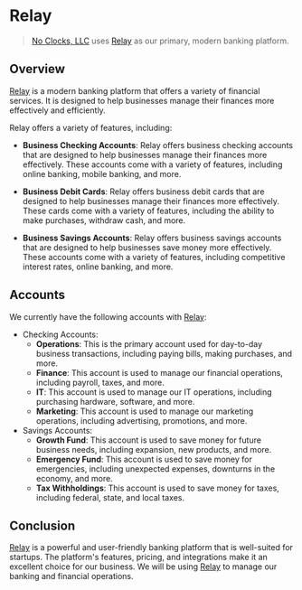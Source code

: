 # Relay

> [No Clocks, LLC](https://github.com/noclocks) uses [Relay](https://relayfi.com/) as our primary, modern banking platform.

## Overview

[Relay](https://relayfi.com/) is a modern banking platform that offers a variety of financial services. It is designed to help businesses manage their finances more effectively and efficiently.

Relay offers a variety of features, including:

- **Business Checking Accounts**: Relay offers business checking accounts that are designed to help businesses manage their finances more effectively. These accounts come with a variety of features, including online banking, mobile banking, and more.

- **Business Debit Cards**: Relay offers business debit cards that are designed to help businesses manage their finances more effectively. These cards come with a variety of features, including the ability to make purchases, withdraw cash, and more.

- **Business Savings Accounts**: Relay offers business savings accounts that are designed to help businesses save money more effectively. These accounts come with a variety of features, including competitive interest rates, online banking, and more.

## Accounts

We currently have the following accounts with [Relay](https://relayfi.com/):

- Checking Accounts:
  - **Operations**: This is the primary account used for day-to-day business transactions, including paying bills, making purchases, and more.
  - **Finance**: This account is used to manage our financial operations, including payroll, taxes, and more.
  - **IT**: This account is used to manage our IT operations, including purchasing hardware, software, and more.
  - **Marketing**: This account is used to manage our marketing operations, including advertising, promotions, and more.
- Savings Accounts:
  - **Growth Fund**: This account is used to save money for future business needs, including expansion, new products, and more.
  - **Emergency Fund**: This account is used to save money for emergencies, including unexpected expenses, downturns in the economy, and more.
  - **Tax Withholdings**: This account is used to save money for taxes, including federal, state, and local taxes.

## Conclusion

[Relay](https://relayfi.com/) is a powerful and user-friendly banking platform that is well-suited for startups. The platform's features, pricing, and integrations make it an excellent choice for our business. We will be using [Relay](https://relayfi.com/) to manage our banking and financial operations.
